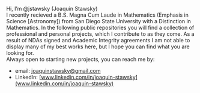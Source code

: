 Hi, I’m @jstawsky (Joaquin Stawsky)
<br>  I recently recieved a B.S. Magna Cum Laude in Mathematics (Emphasis in Science [Astronomy]) from San Diego State University with a Distinction in Mathematics. In the following public repositories you will find a collection of professional and personal projects, which I contribute to as they come. As a result of NDAs signed and Academic Integrity agreements I am not able to display many of my best works here, but I hope you can find what you are looking for.
</br>
Always open to starting new projects, you can reach me by:
- email: joaquinstawsky@gmail.com
- LinkedIn: [www.linkedin.com/in/joaquin-stawsky](www.linkedin.com/in/joaquin-stawsky)

<!---
jstawsky/jstawsky is a ✨ special ✨ repository because its `README.md` (this file) appears on your GitHub profile.
You can click the Preview link to take a look at your changes.
--->
